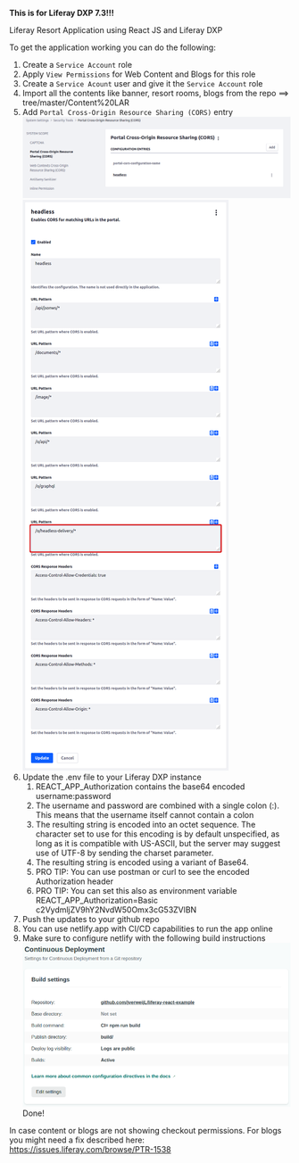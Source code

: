 **This is for Liferay DXP 7.3!!!**

Liferay Resort Application using React JS and Liferay DXP

To get the application working you can do the following:
1. Create a `Service Account` role
1. Apply `View Permissions` for Web Content and Blogs for this role
1. Create a `Service Acount` user and give it the `Service Account` role
1. Import all the contents like banner, resort rooms, blogs from the repo ==> tree/master/Content%20LAR
1. Add `Portal Cross-Origin Resource Sharing (CORS)` entry  
![](cors-01.png "")
![](cors-02.png "")
1. Update the .env file to your Liferay DXP instance  
   1. REACT_APP_Authorization contains the base64 encoded username:password
   1. The username and password are combined with a single colon (:). This means that the username itself cannot contain a colon  
   1. The resulting string is encoded into an octet sequence. The character set to use for this encoding is by default unspecified, as long as it is compatible with US-ASCII, but the server may suggest use of UTF-8 by sending the charset parameter.
   1. The resulting string is encoded using a variant of Base64.
   1. PRO TIP: You can use postman or curl to see the encoded Authorization header
   1. PRO TIP: You can set this also as environment variable REACT_APP_Authorization=Basic c2VydmljZV9hY2NvdW50Omx3cG53ZVlBN
1. Push the updates to your github repo
1. You can use netlify.app with CI/CD capabilities to run the app online
1. Make sure to configure netlify with the following build instructions  
![](netlify.png "")
Done!

In case content or blogs are not showing checkout permissions. For blogs you might need a fix described here: https://issues.liferay.com/browse/PTR-1538
